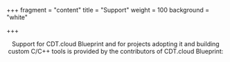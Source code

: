 +++
fragment = "content"
title = "Support"
weight = 100
background = "white"

+++
<p style="text-align: center;">
Support for CDT.cloud Blueprint and for projects adopting it and building custom C/C++ tools is provided by the contributors of CDT.cloud Blueprint:
</p>
